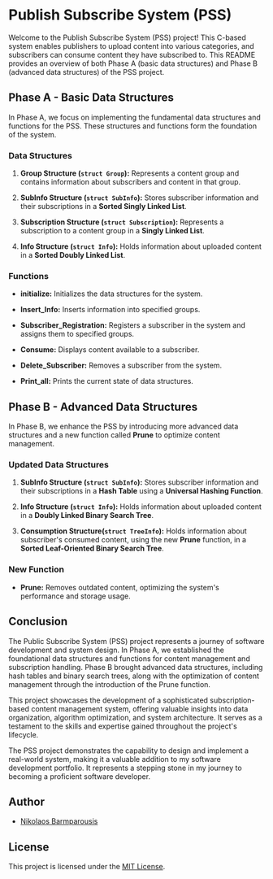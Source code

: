 # Publish Subscribe System (PSS)

Welcome to the Publish Subscribe System (PSS) project! This C-based system enables publishers to upload content into various categories, and subscribers can consume content they have subscribed to. This README provides an overview of both Phase A (basic data structures) and Phase B (advanced data structures) of the PSS project.

## Phase A - Basic Data Structures

In Phase A, we focus on implementing the fundamental data structures and functions for the PSS. These structures and functions form the foundation of the system.

### Data Structures

1. **Group Structure (`struct Group`):** Represents a content group and contains information about subscribers and content in that group.

2. **SubInfo Structure (`struct SubInfo`):** Stores subscriber information and their subscriptions in a **Sorted Singly Linked List**.

3. **Subscription Structure (`struct Subscription`):** Represents a subscription to a content group in a **Singly Linked List**.

4. **Info Structure (`struct Info`):** Holds information about uploaded content in a **Sorted Doubly Linked List**.

### Functions

- **initialize:** Initializes the data structures for the system.

- **Insert_Info:** Inserts information into specified groups.

- **Subscriber_Registration:** Registers a subscriber in the system and assigns them to specified groups.

- **Consume:** Displays content available to a subscriber.

- **Delete_Subscriber:** Removes a subscriber from the system.

- **Print_all:** Prints the current state of data structures.

## Phase B - Advanced Data Structures

In Phase B, we enhance the PSS by introducing more advanced data structures and a new function called **Prune** to optimize content management.

### Updated Data Structures

1. **SubInfo Structure (`struct SubInfo`):** Stores subscriber information and their subscriptions in a **Hash Table** using a **Universal Hashing Function**.

2. **Info Structure (`struct Info`):** Holds information about uploaded content in a **Doubly Linked Binary Search Tree**.

3. **Consumption Structure(`struct TreeInfo`):** Holds information about subscriber's consumed content, using the new **Prune** function, in a **Sorted Leaf-Oriented Binary Search Tree**.

### New Function

- **Prune:** Removes outdated content, optimizing the system's performance and storage usage.

## Conclusion

The Public Subscribe System (PSS) project represents a journey of software development and system design. In Phase A, we established the foundational data structures and functions for content management and subscription handling. Phase B brought advanced data structures, including hash tables and binary search trees, along with the optimization of content management through the introduction of the Prune function.

This project showcases the development of a sophisticated subscription-based content management system, offering valuable insights into data organization, algorithm optimization, and system architecture. It serves as a testament to the skills and expertise gained throughout the project's lifecycle.

The PSS project demonstrates the capability to design and implement a real-world system, making it a valuable addition to my software development portfolio. It represents a stepping stone in my journey to becoming a proficient software developer.


## Author

- [Nikolaos Barmparousis](https://github.com/nikbarb810)

## License

This project is licensed under the [MIT License](LICENSE).


